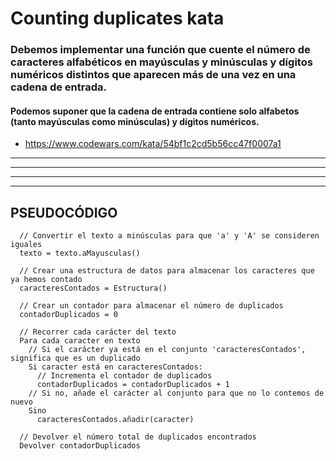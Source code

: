 # Counting duplicates kata

### Debemos implementar una función que cuente el número de caracteres alfabéticos en mayúsculas y minúsculas y dígitos numéricos distintos que aparecen más de una vez en una cadena de entrada.

#### Podemos suponer que la cadena de entrada contiene solo alfabetos (tanto mayúsculas como minúsculas) y dígitos numéricos.

* https://www.codewars.com/kata/54bf1c2cd5b56cc47f0007a1

_________________________________________________________________________________________________________
_________________________________________________________________________________________________________
_________________________________________________________________________________________________________
_________________________________________________________________________________________________________

## PSEUDOCÓDIGO

      // Convertir el texto a minúsculas para que 'a' y 'A' se consideren iguales
      texto = texto.aMayusculas()
    
      // Crear una estructura de datos para almacenar los caracteres que ya hemos contado
      caracteresContados = Estructura() 
    
      // Crear un contador para almacenar el número de duplicados
      contadorDuplicados = 0 
    
      // Recorrer cada carácter del texto
      Para cada caracter en texto
        // Si el carácter ya está en el conjunto 'caracteresContados', significa que es un duplicado
        Si caracter está en caracteresContados:
          // Incrementa el contador de duplicados
          contadorDuplicados = contadorDuplicados + 1 
        // Si no, añade el carácter al conjunto para que no lo contemos de nuevo
        Sino
          caracteresContados.añadir(caracter)
    
      // Devolver el número total de duplicados encontrados
      Devolver contadorDuplicados 

